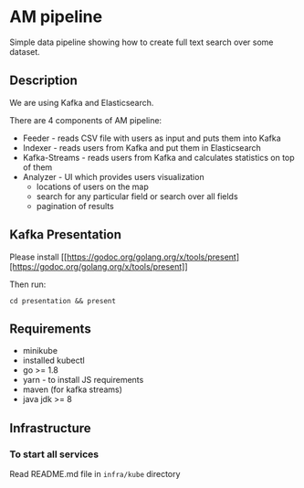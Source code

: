 # AM pipeline
Simple data pipeline showing how to create full text search over some dataset.

## Description
We are using Kafka and Elasticsearch.

There are 4 components of AM pipeline:
* Feeder - reads CSV file with users as input and puts them into Kafka
* Indexer - reads users from Kafka and put them in Elasticsearch
* Kafka-Streams - reads users from Kafka and calculates statistics on top of them
* Analyzer - UI which provides users visualization
    * locations of users on the map
    * search for any particular field or search over all fields
    * pagination of results

## Kafka Presentation

Please install [[https://godoc.org/golang.org/x/tools/present][https://godoc.org/golang.org/x/tools/present]]

Then run:
```
cd presentation && present
```

## Requirements

* minikube
* installed kubectl
* go >= 1.8
* yarn - to install JS requirements
* maven (for kafka streams)
* java jdk >= 8

## Infrastructure

### To start all services

Read README.md file in `infra/kube` directory

